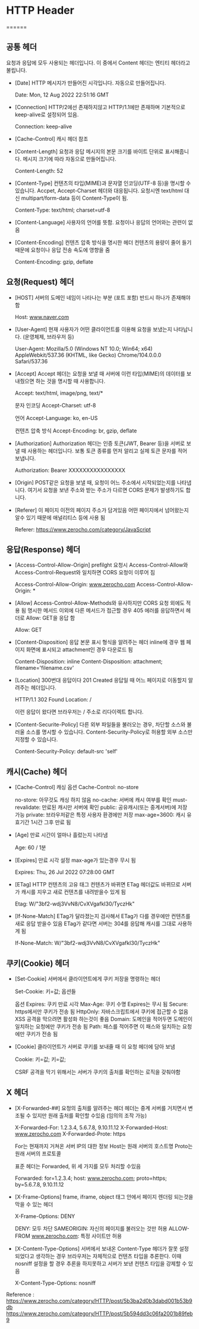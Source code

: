 # HTTP Header
======

## 공통 헤더
  요청과 응답에 모두 사용되는 헤더입니다. 이 중에서 Content 헤더는
  엔티티 헤더라고 불립니다.

- [Date]
  HTTP 메시지가 만들어진 시각입니다. 자동으로 만들어집니다.

  Date: Mon, 12 Aug 2022 22:51:16 GMT

- [Connection]
  HTTP/2에선 존재하지않고 HTTP/1.1에만 존재하며
  기본적으로 keep-alive로 설정되어 있음.

  Connection: keep-alive

- [Cache-Control]
  캐시 헤더 참조

- [Content-Length]
  요청과 응답 메시지의 본문 크기를 바이트 단위로 표시해줍니다.
  메시지 크기에 따라 자동으로 만들어집니다.

  Content-Length: 52

- [Content-Type]
  컨텐츠의 타입(MIME)과 문자열 인코딩(UTF-8 등)을 명시할 수 있습니다.
  Accpet, Accept-Charset 헤더와 대응됩니다.
  요청시엔 text/html 대신 multipart/form-data 등이 Content-Type이 됨.

  Content-Type: text/html; charset=utf-8

- [Content-Language]
  사용자의 언어를 뜻함. 요청이나 응답의 언어와는 관련이 없음

- [Content-Encoding]
  컨텐츠 압축 방식을 명시한 헤더
  컨텐츠의 용량이 줄어 들기 때문에 요청이나
  응답 전송 속도에 영향을 줌

  Content-Encoding: gzip, deflate

## 요청(Request) 헤더

- [HOST]
  서버의 도메인 네임이 나타나는 부분 (포트 포함)
  반드시 하나가 존재해야 함

  Host: www.naver.com

- [User-Agent]
  현재 사용자가 어떤 클라이언트를 이용해 요청을 보냈는지 나타납니다.
  (운영체제, 브라우저 등)

  User-Agent: Mozilla/5.0 (Windows NT 10.0; Win64; x64)
  AppleWebkit/537.36 (KHTML, like Gecko)
  Chrome/104.0.0.0 Safari/537.36

- [Accept]
  Accept 헤더는 요청을 보낼 때 서버에 이런 타입(MIME)의 데이터를
  보내줬으면 하는 것을 명시할 때 사용합니다.

  Accept: text/html, image/png, text/*

  문자 인코딩
  Accept-Charset: utf-8
  
  언어
  Accept-Language: ko, en-US

  컨텐츠 압축 방식
  Accept-Encoding: br, gzip, deflate

- [Authorization]
  Authorization 헤더는 인증 토큰(JWT, Bearer 등)을 서버로 보낼 때
  사용하는 헤더입니다. 보통 토큰 종류를 먼저 알리고 실제 토큰 문자를
  적어 보냅니다.

  Authorization: Bearer XXXXXXXXXXXXXXXX

- [Origin]
  POST같은 요청을 보낼 때, 요청이 어느 주소에서 시작되었는지를 나타냅니다.
  여기서 요청을 보낸 주소와 받는 주소가 다르면
  CORS 문제가 발생하기도 합니다.

- [Referer]
  이 페이지 이전의 페이지 주소가 담겨있음
  어떤 페이지에서 넘어왔는지 알수 있기 때문에 애널리티스 등에 사용 됨

  Referer: https://www.zerocho.com/category/JavaScript

## 응답(Response) 헤더

- [Access-Control-Allow-Origin]
  prefilght 요청시 Access-Control-Allow와 Access-Control-Request와 일치하면 CORS 요청이 이루어 짐
  
  Access-Control-Allow-Origin: www.zerocho.com
  Access-Control-Allow-Origin: *

- [Allow]
  Access-Control-Allow-Methods와 유사하지만 CORS 요청 외에도 적용 됨
  명시한 메서드 이외에 다른 메서드가 접근할 경우 405 에러를 응답하면서
  헤더로 Allow: GET을 응답 함

  Allow: GET

- [Content-Disposition]
  응답 본문 표시 형식을 알려주는 헤더
  inline에 경우 웹 페이지 화면에 표시되고
  attachment인 경우 다운로드 됨

  Content-Disposition: inline
  Content-Disposition: attachment; filename='filename.csv'

- [Location]
  300번대 응답이다 201 Created 응답일 때 어느 페이지로 이동할지
  알려주는 헤더입니다.

  HTTP/1.1 302 Found
  Location: /

  이런 응답이 왔다면 브라우저는 / 주소로 리다이렉트 합니다.

- [Content-Securite-Policy]
  다른 외부 파일들을 불러오는 경우, 차단할 소스와 불러울 소스를
  명시할 수 있습니다.
  Content-Security-Policy로 허용할 외부 소스만 지정할 수 있습니다.

  Content-Security-Policy: default-src 'self'

## 캐시(Cache) 헤더

- [Cache-Control]
  캐싱 옵션
  Cache-Control: no-store

  no-store: 아무것도 캐싱 하지 않음
  no-cache: 서버에 캐시 여부를 확인
  must-revalidate: 만료된 캐시만 서버에 확인
  public: 공유캐시(또는 중계서버)에 저장 가능
  private: 브라우저같은 특정 사용자 환경에만 저장
  max-age=3600: 캐시 유효기간 1시간 그후 만료 됨

- [Age]
  만료 시간이 얼마나 흘렀는지 나타냄

  Age: 60 / 1분

- [Expires]
  만료 시각 설정
  max-age가 있는경우 무시 됨

  Expires: Thu, 26 Jul 2022 07:28:00 GMT

- [ETag]
  HTTP 컨텐츠의 고유 태그
  컨텐츠가 바뀌면 ETag 헤더값도 바뀌므로
  서버가 캐시를 지우고 새로 컨텐츠를 내려받을수 있게 됨

  Etag: W/"3bf2-wdj3VvN8/CvXVgafkI30/TyczHk"

- [If-None-Match]
  ETag가 달라졌는지 검사해서 ETag가 다를 경우에만 컨텐츠를
  새로 응답 받을수 있음
  ETag가 같다면 서버는 304를 응답해 캐시를 그대로 사용하게 됨

  If-None-Match: W/"3bf2-wdj3VvN8/CvXVgafkI30/TyczHk"

## 쿠키(Cookie) 헤더

- [Set-Cookie]
  서버에서 클라이언트에게 쿠키 저장을 명령하는 헤더

  Set-Cookie: 키=값; 옵션들

  옵션
  Expires: 쿠키 만료 시각
  Max-Age: 쿠키 수명 Expires는 무시 됨
  Secure: https에서만 쿠키가 전송 됨
  HttpOnly: 자바스크립트에서 쿠키에 접근할 수 없음
  XSS 공격을 막으려면 활성화 하는것이 좋음
  Domain: 도메인을 적어두면 도메인이 일치하는 요청에만
  쿠키가 전송 됨
  Path: 패스를 적어주면 이 패스와 일치하는 요청에만 쿠키가 전송 됨

- [Cookie]
  클라이언트가 서버로 쿠키를 보내줄 때 이 요청 헤더에 담아 보냄

  Cookie: 키=값; 키=값;

  CSRF 공격을 막기 위해서는 서버가 쿠키의 출처를 확인하는
  로직을 갖춰야함

## X 헤더

- [X-Forwarded-##]
  요청의 출처를 알려주는 헤더
  헤더는 중계 서버를 거치면서 변조될 수 있지만
  원래 출처를 확인할 수있음 (임의의 조작 가능)

  X-Forwarded-For: 1.2.3.4, 5.6.7.8, 9.10.11.12
  X-Forwarded-Host: www.zerocho.com 
  X-Forwarded-Prote: https

  For는 현재까지 거쳐온 서버 IP의 대한 정보
  Host는 원래 서버의 호스트명
  Proto는 원래 서버의 프로토콜

  표준 헤더는 Forwarded, 위 세 가지를 모두 처리할 수있음

  Forwarded: for=1.2.3.4; host: www.zerocho.com;
  proto=https; by=5.6.7.8, 9.10.11.12

- [X-Frame-Options]
  frame, iframe, object 태그 안에서 페이지 렌더링 되는것을 막을 수
  있는 헤더

  X-Frame-Options: DENY

  DENY: 모두 차단
  SAMEORIGIN: 자신의 페이지를 불러오는 것만 허용
  ALLOW-FROM www.zerocho.com: 특정 사이트만 허용

- [X-Content-Type-Options]
  서버에서 보내온 Content-Type 헤더가 잘못 설정 되었다고
  생각하는 경우 브라우저는 자체적으로 컨텐츠 타입을 추론한다.
  이때 nosniff 설정을 할 경우 추론을 하지못하고 서버가 보낸
  컨텐츠 타입을 강제할 수 있음
  
  X-Content-Type-Options: nosniff


Reference :
https://www.zerocho.com/category/HTTP/post/5b3ba2d0b3dabd001b53b9db
https://www.zerocho.com/category/HTTP/post/5b594dd3c06fa2001b89feb9
